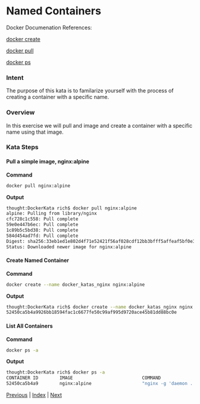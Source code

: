 # Named Containers

Docker Documenation References:

[docker create](https://docs.docker.com/engine/reference/commandline/create/)

[docker pull](https://docs.docker.com/engine/reference/commandline/pull/)

[docker ps](https://docs.docker.com/engine/reference/commandline/ps/)

### Intent

The purpose of this kata is to familarize yourself with the process of creating a container with a specific name.

### Overview

In this exercise we will pull and image and create a container with a specific name using that image.

### Kata Steps

#### Pull a simple image, nginx:alpine

**Command**

```bash
docker pull nginx:alpine
```

**Output**

```bash
thought:DockerKata rich$ docker pull nginx:alpine
alpine: Pulling from library/nginx
cfc728c1c558: Pull complete
59e0e447b6ec: Pull complete
1c89b5c5bd38: Pull complete
584d454ad7fd: Pull complete
Digest: sha256:33eb1ed1e802d4f71e52421f56af028cdf12bb3bfff5affeaf5bf0e328ffa1bc
Status: Downloaded newer image for nginx:alpine
```

#### Create Named Container

**Command**

```bash
docker create --name docker_katas_nginx nginx:alpine
```

**Output**

```bash
thought:DockerKata rich$ docker create --name docker_katas_nginx nginx:alpine
52450ca5b4a9926bb18594fac1c6677fe50c99af995d9720ace45b81dd88bc0e
```

#### List All Containers

**Command**

```bash
docker ps -a
```

**Output**

```bash
thought:DockerKata rich$ docker ps -a
CONTAINER ID        IMAGE                          COMMAND                  CREATED             STATUS                     PORTS               NAMES
52450ca5b4a9        nginx:alpine                   "nginx -g 'daemon ..."   37 seconds ago      Created                                        docker_katas_nginx
```

[Previous](5_delete_image.md) | [Index](README.md) | [Next](7_start_containers.md)
